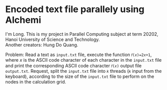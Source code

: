 # Encoded text file parallely using Alchemi 

I'm Long. This is my project in Parallel Computing subject at term 20202, Hanoi University of Science and Technology.<br />
Another creators: Hung Do Quang.

Problem: Read a text as `input.txt` file, execute the function `𝑓(𝑥)=2𝑥+1`, where 𝑥 is the ASCII code character of each character in the `input.txt` file and print the corresponding ASCII code character `𝑓(𝑥)` output file `output.txt`. Request, split the `input.txt` file into `𝑘` threads (`𝑘` input from the keyboard), according to the size of the `input.txt` file to perform on the nodes in the calculation grid.
